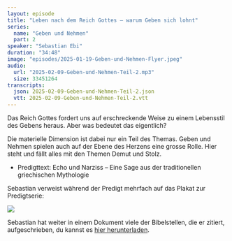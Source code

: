 ```yaml
---
layout: episode
title: "Leben nach dem Reich Gottes – warum Geben sich lohnt"
series:
  name: "Geben und Nehmen"
  part: 2
speaker: "Sebastian Ebi"
duration: "34:48"
image: "episodes/2025-01-19-Geben-und-Nehmen-Flyer.jpeg"
audio:
  url: "2025-02-09-Geben-und-Nehmen-Teil-2.mp3"
  size: 33451264
transcripts:
  json: 2025-02-09-Geben-und-Nehmen-Teil-2.json
  vtt: 2025-02-09-Geben-und-Nehmen-Teil-2.vtt
---
```


Das Reich Gottes fordert uns auf erschreckende Weise zu einem Lebensstil des Gebens heraus. Aber was bedeutet das eigentlich?

Die materielle Dimension ist dabei nur ein Teil des Themas. Geben und Nehmen spielen auch auf der Ebene des Herzens eine grosse Rolle. Hier steht und fällt alles mit den Themen Demut und Stolz.

- Predigttext: Echo und Narziss – Eine Sage aus der traditionellen griechischen Mythologie

Sebastian verweist während der Predigt mehrfach auf das Plakat zur Predigtserie:

![](/assets/episodes/2025-02-09-Geben-und-Nehmen-Plakat-Teil-2.jpg)

Sebastian hat weiter in einem Dokument viele der Bibelstellen, die er zitiert, aufgeschrieben, du kannst es [hier herunterladen](/assets/episodes/2025-02-09-Referenzen.pdf).